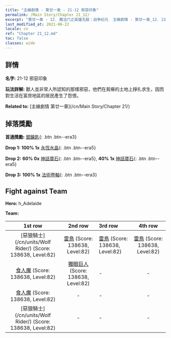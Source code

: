 ```yaml
---
title: "主線劇情 - 第廿一章 - 21-12 邪惡印象"
permalink: /Main Story/Chapter 21_12/
excerpt: "第廿一章 - 12. 魔法门之英雄无敌：战争纪元  主線劇情 - 第廿一章_12. 21-12 邪惡印象"
last_modified_at: 2021-06-22
locale: cn
ref: "Chapter 21_12.md"
toc: false
classes: wide
---
```


## 詳情

 **名字:** 21-12 邪惡印象

 **玩法詳解:** 獸人並非常人所認知的那樣邪惡，他們在貧瘠的土地上掙扎求生，因而對生活在富庶地區的居民產生了怨恨。

 **Related to:** [主線劇情 第廿一章](/cn/Main Story/Chapter 21/)

## 掉落獎勵

 **首通獎勵:** [銀鑰匙](/cn/Items/con_693/){: .btn .btn--era3}

 **Drop 1:** **100% 1x** [永恆水晶](/cn/Items/mat_73/){: .btn .btn--era5}

 **Drop 2:** **60% 0x** [神話寶石](/cn/Items/mat_65/){: .btn .btn--era5}, **40% 1x** [神話寶石](/cn/Items/mat_65/){: .btn .btn--era5}

 **Drop 3:** **100% 1x** [法術卷軸](/cn/Items/con_694/){: .btn .btn--era3}


## Fight against Team
 **Hero:** h_Adelaide

 **Team:**


  | 1st row | 2nd row | 3rd row | 4th row |
  |:----:|:----:|:----|:----:|
  | [惡狼騎士](/cn/units/Wolf Rider/) (Score: 138638, Level:82)  | [雷鳥](/cn/units/Roc/) (Score: 138638, Level:82)  | [雷鳥](/cn/units/Roc/) (Score: 138638, Level:82)  | [雷鳥](/cn/units/Roc/) (Score: 138638, Level:82)  |
  | [食人魔](/cn/units/Ogre/) (Score: 138638, Level:82)  | [獨眼巨人](/cn/units/Cyclops/) (Score: 138638, Level:82)  | - | - |
  | [食人魔](/cn/units/Ogre/) (Score: 138638, Level:82)  | - | - | - |
  | [惡狼騎士](/cn/units/Wolf Rider/) (Score: 138638, Level:82)  | - | - | - |


